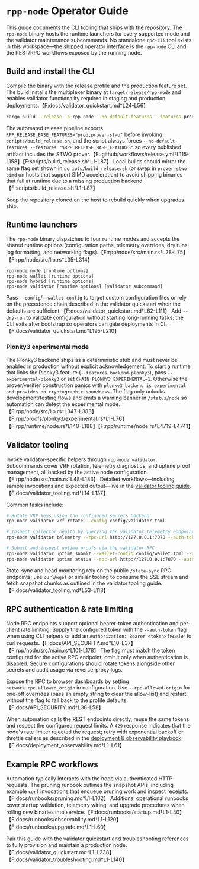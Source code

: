 # `rpp-node` Operator Guide

This guide documents the CLI tooling that ships with the repository. The
`rpp-node` binary hosts the runtime launchers for every supported mode and the
validator maintenance subcommands. No standalone `rpc-cli` tool exists in this
workspace—the shipped operator interface is the `rpp-node` CLI and the REST/RPC
workflows exposed by the running node.

## Build and install the CLI

Compile the binary with the release profile and the production feature set. The
build installs the multiplexer binary at `target/release/rpp-node` and enables
validator functionality required in staging and production deployments.【F:docs/validator_quickstart.md†L24-L56】

```sh
cargo build --release -p rpp-node --no-default-features --features prod,prover-stwo
```

The automated release pipeline exports
`RPP_RELEASE_BASE_FEATURES="prod,prover-stwo"` before invoking
`scripts/build_release.sh`, and the script always forces
`--no-default-features --features "$RPP_RELEASE_BASE_FEATURES"` so every
published artifact includes the STWO prover.【F:.github/workflows/release.yml†L115-L158】【F:scripts/build_release.sh†L1-L87】
Local builds should mirror the same flag set shown in
`scripts/build_release.sh` (or swap in `prover-stwo-simd` on hosts that support
SIMD acceleration) to avoid shipping binaries that fail at runtime due to a
missing production backend.【F:scripts/build_release.sh†L1-L87】

Keep the repository cloned on the host to rebuild quickly when upgrades ship.

## Runtime launchers

The `rpp-node` binary dispatches to four runtime modes and accepts the shared
runtime options (configuration paths, telemetry overrides, dry runs, log
formatting, and networking flags).【F:rpp/node/src/main.rs†L28-L75】【F:rpp/node/src/lib.rs†L35-L314】

```text
rpp-node node [runtime options]
rpp-node wallet [runtime options]
rpp-node hybrid [runtime options]
rpp-node validator [runtime options] [validator subcommand]
```

Pass `--config`/`--wallet-config` to target custom configuration files or rely
on the precedence chain described in the validator quickstart when the defaults
are sufficient.【F:docs/validator_quickstart.md†L62-L111】 Add `--dry-run` to
validate configuration without starting long-running tasks; the CLI exits after
bootstrap so operators can gate deployments in CI.【F:docs/validator_quickstart.md†L195-L210】

### Plonky3 experimental mode

The Plonky3 backend ships as a deterministic stub and must never be enabled in
production without explicit acknowledgement. To start a runtime that links the
Plonky3 feature (`--features backend-plonky3`), pass `--experimental-plonky3`
or set `CHAIN_PLONKY3_EXPERIMENTAL=1`. Otherwise the prover/verifier
construction panics with `plonky3 backend is experimental and provides no
cryptographic soundness`. The flag only unlocks development/testing flows and
emits a warning banner in `/status/node` so automation can detect the
experimental mode.【F:rpp/node/src/lib.rs†L347-L383】【F:rpp/proofs/plonky3/experimental.rs†L1-L76】【F:rpp/runtime/node.rs†L140-L188】【F:rpp/runtime/node.rs†L4719-L4741】

## Validator tooling

Invoke validator-specific helpers through `rpp-node validator`. Subcommands cover
VRF rotation, telemetry diagnostics, and uptime proof management, all backed by
the active node configuration.【F:rpp/node/src/main.rs†L48-L183】 Detailed
workflows—including sample invocations and expected output—live in the
[validator tooling guide](./validator_tooling.md).【F:docs/validator_tooling.md†L14-L137】

Common tasks include:

```sh
# Rotate VRF keys using the configured secrets backend
rpp-node validator vrf rotate --config config/validator.toml

# Inspect collector health by querying the validator telemetry endpoint
rpp-node validator telemetry --rpc-url http://127.0.0.1:7070 --auth-token $RPP_RPC_TOKEN --pretty

# Submit and inspect uptime proofs via the validator RPC
rpp-node validator uptime submit --wallet-config config/wallet.toml --auth-token $RPP_RPC_TOKEN
rpp-node validator uptime status --rpc-url http://127.0.0.1:7070 --auth-token $RPP_RPC_TOKEN --json
```

State-sync and head monitoring rely on the public `/state-sync` RPC endpoints;
use `curl`/`wget` or similar tooling to consume the SSE stream and fetch
snapshot chunks as outlined in the validator tooling guide.【F:docs/validator_tooling.md†L53-L118】

## RPC authentication & rate limiting

Node RPC endpoints support optional bearer-token authentication and per-client
rate limiting. Supply the configured token with the `--auth-token` flag when
using CLI helpers or add an `Authorization: Bearer <token>` header to curl
requests.【F:docs/API_SECURITY.md†L10-L37】【F:rpp/node/src/main.rs†L101-L178】 The
flag must match the token configured for the active RPC endpoint; omit it only
when authentication is disabled. Secure configurations should rotate tokens
alongside other secrets and audit usage via reverse-proxy logs.

Expose the RPC to browser dashboards by setting `network.rpc.allowed_origin` in
configuration. Use `--rpc-allowed-origin` for one-off overrides (pass an empty
string to clear the allow-list) and restart without the flag to fall back to the
profile defaults.【F:docs/API_SECURITY.md†L38-L58】

When automation calls the REST endpoints directly, reuse the same tokens and
respect the configured request limits. A `429` response indicates that the node's
rate limiter rejected the request; retry with exponential backoff or throttle
callers as described in the [deployment & observability playbook](./deployment_observability.md).【F:docs/deployment_observability.md†L1-L61】

## Example RPC workflows

Automation typically interacts with the node via authenticated HTTP requests.
The pruning runbook outlines the snapshot APIs, including example `curl`
invocations that enqueue pruning work and inspect receipts.【F:docs/runbooks/pruning.md†L1-L102】
Additional operational runbooks cover startup validation, telemetry wiring, and
upgrade procedures when rolling new binaries into service.【F:docs/runbooks/startup.md†L1-L40】【F:docs/runbooks/observability.md†L1-L120】【F:docs/runbooks/upgrade.md†L1-L60】

Pair this guide with the validator quickstart and troubleshooting references to
fully provision and maintain a production node.【F:docs/validator_quickstart.md†L1-L238】【F:docs/validator_troubleshooting.md†L1-L140】
